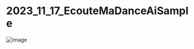 # 2023_11_17_EcouteMaDanceAiSample
![image](https://github.com/EloiStree/2023_11_17_EcouteMaDanceAiSample/assets/20149493/50bb4266-9a98-4c77-97f0-dbe26b9358f3)
